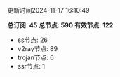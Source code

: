 更新时间2024-11-17 16:10:49

**总订阅: 45**
**总节点: 590**
**有效节点: 122**
- ss节点: 26
- v2ray节点: 89
- trojan节点: 6
- ssr节点: 1
